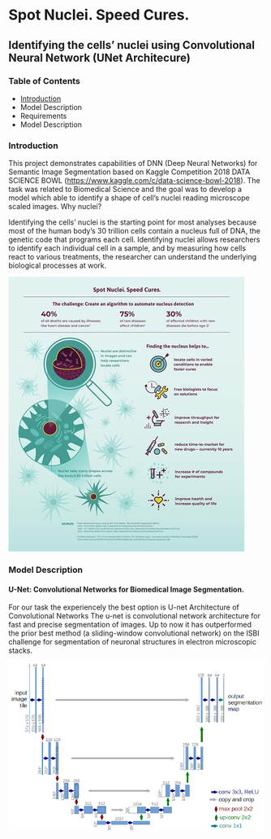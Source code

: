 # Spot Nuclei. Speed Cures.
## Identifying the cells’ nuclei using Convolutional Neural Network (UNet Architecure)
### Table of Contents
* [Introduction](#Introduction)
* Model Description
* Requirements
* Model Description


### Introduction
This project demonstrates capabilities of DNN (Deep Neural Networks) for Semantic Image Segmentation based on Kaggle Competition 2018 DATA SCIENCE BOWL (https://www.kaggle.com/c/data-science-bowl-2018). The task was related to Biomedical Science and the goal was to develop a model which able to identify a shape of cell’s nuclei reading microscope scaled images.
Why nuclei?


Identifying the cells’ nuclei is the starting point for most analyses because most of the human body’s 30 trillion cells contain a nucleus full of DNA, the genetic code that programs each cell. Identifying nuclei allows researchers to identify each individual cell in a sample, and by measuring how cells react to various treatments, the researcher can understand the underlying biological processes at work.

![Spot Nuclei. Speed Cures.](https://github.com/Kochurovskyi/Deep_Neural_Network_Projects/blob/main/UNet(semantic%20segmentation)/misc_items/dsb.jpg)

### Model Description
#### U-Net: Convolutional Networks for Biomedical Image Segmentation.
For our task the experiencely the best option is U-net Architecture of  Convolutional Networks
The u-net is convolutional network architecture for fast and precise segmentation of images. Up to now it has outperformed the prior best method (a sliding-window convolutional network) on the ISBI challenge for segmentation of neuronal structures in electron microscopic stacks.

![UNet Arhc](https://github.com/Kochurovskyi/Deep_Neural_Network_Projects/blob/main/UNet(semantic%20segmentation)/misc_items/u-net-architecture.png)
